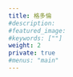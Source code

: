 ```yaml
---
title: 格多倫
#description: 
#featured_image: 
#keywords: [""]
weight: 2
private: true
#menus: "main"
---
```

